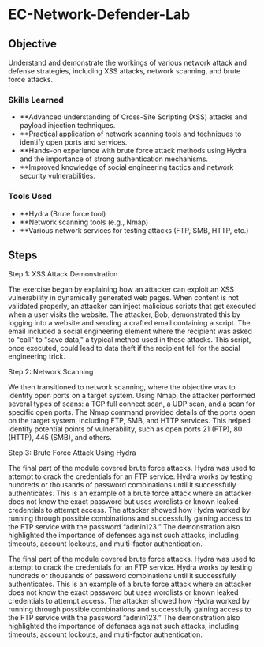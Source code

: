 # EC-Network-Defender-Lab

## Objective

Understand and demonstrate the workings of various network attack and defense strategies, including XSS attacks, network scanning, and brute force attacks.


### Skills Learned

- **Advanced understanding of Cross-Site Scripting (XSS) attacks and payload injection techniques.
- **Practical application of network scanning tools and techniques to identify open ports and services.
- **Hands-on experience with brute force attack methods using Hydra and the importance of strong authentication mechanisms.
- **Improved knowledge of social engineering tactics and network security vulnerabilities.

### Tools Used

- **Hydra (Brute force tool)
- **Network scanning tools (e.g., Nmap)
- **Various network services for testing attacks (FTP, SMB, HTTP, etc.)

## Steps
Step 1: XSS Attack Demonstration

The exercise began by explaining how an attacker can exploit an XSS vulnerability in dynamically generated web pages. When content is not validated properly, an attacker can inject malicious scripts that get executed when a user visits the website.
The attacker, Bob, demonstrated this by logging into a website and sending a crafted email containing a script. The email included a social engineering element where the recipient was asked to "call" to "save data," a typical method used in these attacks.
This script, once executed, could lead to data theft if the recipient fell for the social engineering trick.

Step 2: Network Scanning

We then transitioned to network scanning, where the objective was to identify open ports on a target system.
Using Nmap, the attacker performed several types of scans: a TCP full connect scan, a UDP scan, and a scan for specific open ports. The Nmap command provided details of the ports open on the target system, including FTP, SMB, and HTTP services.
This helped identify potential points of vulnerability, such as open ports 21 (FTP), 80 (HTTP), 445 (SMB), and others.

Step 3: Brute Force Attack Using Hydra

The final part of the module covered brute force attacks. Hydra was used to attempt to crack the credentials for an FTP service.
Hydra works by testing hundreds or thousands of password combinations until it successfully authenticates. This is an example of a brute force attack where an attacker does not know the exact password but uses wordlists or known leaked credentials to attempt access.
The attacker showed how Hydra worked by running through possible combinations and successfully gaining access to the FTP service with the password “admin123.”
The demonstration also highlighted the importance of defenses against such attacks, including timeouts, account lockouts, and multi-factor authentication.

The final part of the module covered brute force attacks. Hydra was used to attempt to crack the credentials for an FTP service.
Hydra works by testing hundreds or thousands of password combinations until it successfully authenticates. This is an example of a brute force attack where an attacker does not know the exact password but uses wordlists or known leaked credentials to attempt access.
The attacker showed how Hydra worked by running through possible combinations and successfully gaining access to the FTP service with the password “admin123.”
The demonstration also highlighted the importance of defenses against such attacks, including timeouts, account lockouts, and multi-factor authentication.
